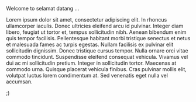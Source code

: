Welcome to selamat datang ...

Lorem ipsum dolor sit amet, consectetur adipiscing elit. In rhoncus ullamcorper iaculis. Donec ultricies eleifend arcu id pulvinar. Integer diam libero, feugiat ut tortor et, tempus sollicitudin nibh. Aenean bibendum enim quis tempor facilisis. Pellentesque habitant morbi tristique senectus et netus et malesuada fames ac turpis egestas. Nullam facilisis ex pulvinar elit sollicitudin dignissim. Donec tristique cursus tempor. Nulla ornare orci vitae commodo tincidunt. Suspendisse eleifend consequat vehicula. Vivamus vel dui ac mi sollicitudin pretium. Integer in sollicitudin tortor. Maecenas at commodo urna. Quisque placerat vehicula finibus. Cras pulvinar mollis elit, volutpat luctus lorem condimentum at. Sed venenatis eget nulla vel accumsan.

;)

